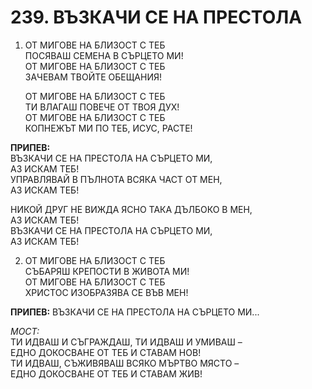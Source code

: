 # 239. ВЪЗКАЧИ СЕ НА ПРЕСТОЛА

1. ОТ МИГОВЕ НА БЛИЗОСТ С ТЕБ  
    ПОСЯВАШ СЕМЕНА В СЪРЦЕТО МИ!  
    ОТ МИГОВЕ НА БЛИЗОСТ С ТЕБ  
    ЗАЧЕВАМ ТВОЙТЕ ОБЕЩАНИЯ!  

    ОТ МИГОВЕ НА БЛИЗОСТ С ТЕБ  
    ТИ ВЛАГАШ ПОВЕЧЕ ОТ ТВОЯ ДУХ!  
    ОТ МИГОВЕ НА БЛИЗОСТ С ТЕБ  
    КОПНЕЖЪТ МИ ПО ТЕБ, ИСУС, РАСТЕ!  

**ПРИПЕВ:**  
ВЪЗКАЧИ СЕ НА ПРЕСТОЛА НА СЪРЦЕТО МИ,  
АЗ ИСКАМ ТЕБ!  
УПРАВЛЯВАЙ В ПЪЛНОТА ВСЯКА ЧАСТ ОТ МЕН,  
АЗ ИСКАМ ТЕБ!  

НИКОЙ ДРУГ НЕ ВИЖДА ЯСНО ТАКА ДЪЛБОКО В МЕН,  
АЗ ИСКАМ ТЕБ!  
ВЪЗКАЧИ СЕ НА ПРЕСТОЛА НА СЪРЦЕТО МИ,  
АЗ ИСКАМ ТЕБ!  

2. ОТ МИГОВЕ НА БЛИЗОСТ С ТЕБ  
СЪБАРЯШ КРЕПОСТИ В ЖИВОТА МИ!  
ОТ МИГОВЕ НА БЛИЗОСТ С ТЕБ  
ХРИСТОС ИЗОБРАЗЯВА СЕ ВЪВ МЕН!  

**ПРИПЕВ:** ВЪЗКАЧИ СЕ НА ПРЕСТОЛА НА СЪРЦЕТО МИ...

*МОСТ:*  
ТИ ИДВАШ И СЪГРАЖДАШ, ТИ ИДВАШ И УМИВАШ –  
ЕДНО ДОКОСВАНЕ ОТ ТЕБ И СТАВАМ НОВ!  
ТИ ИДВАШ, СЪЖИВЯВАШ ВСЯКО МЪРТВО МЯСТО –  
ЕДНО ДОКОСВАНЕ ОТ ТЕБ И СТАВАМ ЖИВ!
